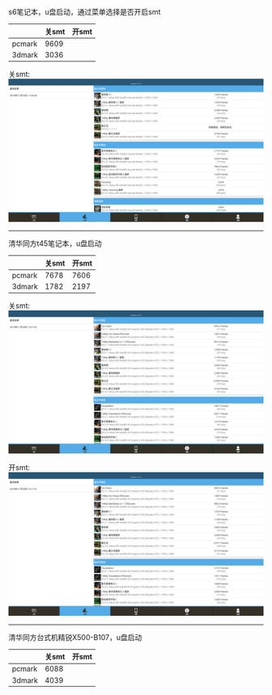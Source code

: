 
s6笔记本，u盘启动，通过菜单选择是否开启smt

||关smt|开smt|
|-----|-----|-----|
|pcmark|9609||
|3dmark|3036||
关smt:  
![](../picture/s6_nosmt_gfx1.png)

***

清华同方t45笔记本，u盘启动

||关smt|开smt|
|-----|-----|-----|
|pcmark|7678|7606|
|3dmark|1782|2197|

关smt:  
![](../picture/pc01_nosmt_gfx1.png)  

开smt:  
![](../picture/pc01_havesmt_gfx1.png)
***

清华同方台式机精锐X500-B107，u盘启动

||关smt|开smt|
|-----|-----|-----|
|pcmark|6088||
|3dmark|4039||
